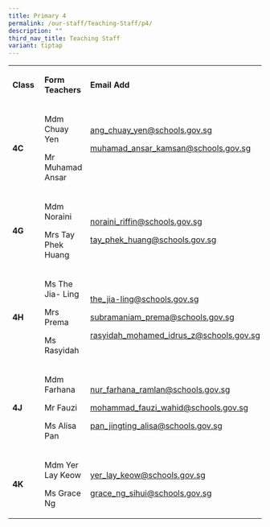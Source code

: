 ```yaml
---
title: Primary 4
permalink: /our-staff/Teaching-Staff/p4/
description: ""
third_nav_title: Teaching Staff
variant: tiptap
---
```

<p></p>
<table style="minWidth: 75px">
<colgroup>
<col>
<col>
<col>
</colgroup>
<tbody>
<tr>
<td rowspan="1" colspan="1">
<p><strong>Class&nbsp;</strong>
</p>
</td>
<td rowspan="1" colspan="1">
<p><strong>Form Teachers</strong>
</p>
</td>
<td rowspan="1" colspan="1">
<p><strong>Email Add</strong>
</p>
</td>
</tr>
<tr>
<td rowspan="1" colspan="1">
<p><strong>4C&nbsp;</strong>
</p>
</td>
<td rowspan="1" colspan="1">
<p>Mdm Chuay Yen</p>
<p>Mr Muhamad Ansar</p>
<p></p>
</td>
<td rowspan="1" colspan="1">
<p><a href="mailto:ang_chuay_yen@schools.gov.sg" rel="noopener noreferrer nofollow" target="_blank"><u>ang_chuay_yen@schools.gov.sg</u></a>
</p>
<p><a href="mailto:ang_chuay_yen@schools.gov.sg" rel="noopener noreferrer nofollow" target="_blank"><u>muhamad_ansar_kamsan@schools.gov.sg</u></a>
</p>
<p>
<br>
</p>
</td>
</tr>
<tr>
<td rowspan="1" colspan="1">
<p><strong>4G&nbsp;</strong>
</p>
</td>
<td rowspan="1" colspan="1">
<p>Mdm Noraini</p>
<p>Mrs Tay Phek Huang</p>
<p></p>
</td>
<td rowspan="1" colspan="1">
<p><a href="mailto:ang_chuay_yen@schools.gov.sg" rel="noopener noreferrer nofollow" target="_blank"><u>noraini_riffin@schools.gov.sg</u></a>
</p>
<p><a href="mailto:ang_chuay_yen@schools.gov.sg" rel="noopener noreferrer nofollow" target="_blank"><u>tay_phek_huang@schools.gov.sg</u></a>
</p>
<p></p>
</td>
</tr>
<tr>
<td rowspan="1" colspan="1">
<p><strong>4H&nbsp;</strong>
</p>
</td>
<td rowspan="1" colspan="1">
<p>Ms The Jia- Ling&nbsp;</p>
<p>Mrs Prema</p>
<p>Ms Rasyidah</p>
<p></p>
</td>
<td rowspan="1" colspan="1">
<p><a href="mailto:ang_chuay_yen@schools.gov.sg" rel="noopener noreferrer nofollow" target="_blank"><u>the_jia-ling@schools.gov.sg</u></a>
</p>
<p><a href="mailto:ang_chuay_yen@schools.gov.sg" rel="noopener noreferrer nofollow" target="_blank"><u>subramaniam_prema@schools.gov.sg</u></a>
</p>
<p><a href="mailto:ang_chuay_yen@schools.gov.sg" rel="noopener noreferrer nofollow" target="_blank"><u>rasyidah_mohamed_idrus_z@schools.gov.sg</u></a>
</p>
<p></p>
</td>
</tr>
<tr>
<td rowspan="1" colspan="1">
<p><strong>4J&nbsp;</strong>
</p>
</td>
<td rowspan="1" colspan="1">
<p>Mdm Farhana</p>
<p>Mr Fauzi</p>
<p>Ms Alisa Pan</p>
<p></p>
</td>
<td rowspan="1" colspan="1">
<p><a href="mailto:ang_chuay_yen@schools.gov.sg" rel="noopener noreferrer nofollow" target="_blank"><u>nur_farhana_ramlan@schools.gov.sg</u></a>
</p>
<p><a href="mailto:ang_chuay_yen@schools.gov.sg" rel="noopener noreferrer nofollow" target="_blank"><u>mohammad_fauzi_wahid@schools.gov.sg</u></a>
</p>
<p><a href="mailto:ang_chuay_yen@schools.gov.sg" rel="noopener noreferrer nofollow" target="_blank"><u>pan_jingting_alisa@schools.gov.sg</u></a>
</p>
<p></p>
</td>
</tr>
<tr>
<td rowspan="1" colspan="1">
<p><strong>4K&nbsp;</strong>
</p>
</td>
<td rowspan="1" colspan="1">
<p>Mdm Yer Lay Keow</p>
<p>Ms Grace Ng</p>
<p></p>
</td>
<td rowspan="1" colspan="1">
<p><a href="mailto:ang_chuay_yen@schools.gov.sg" rel="noopener noreferrer nofollow" target="_blank"><u>yer_lay_keow@schools.gov.sg</u></a>
</p>
<p><a href="mailto:ang_chuay_yen@schools.gov.sg" rel="noopener noreferrer nofollow" target="_blank"><u>grace_ng_sihui@schools.gov.sg</u></a>
</p>
<p></p>
</td>
</tr>
</tbody>
</table>
<p></p>
<p></p>